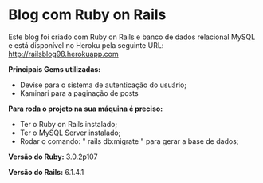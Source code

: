 # Blog com Ruby on Rails
Este blog foi criado com Ruby on Rails e banco de dados relacional MySQL e está disponível no Heroku pela seguinte URL: http://railsblog98.herokuapp.com

**Principais Gems utilizadas:** 
* Devise para o sistema de autenticação do usuário;
* Kaminari para a paginação de posts

**Para roda o projeto na sua máquina é preciso:**
* Ter o Ruby on Rails instalado;
* Ter o MySQL Server instalado;
* Rodar o comando: " rails db:migrate " para gerar a base de dados;

**Versão do Ruby:**
3.0.2p107

**Versão do Rails:**
6.1.4.1
